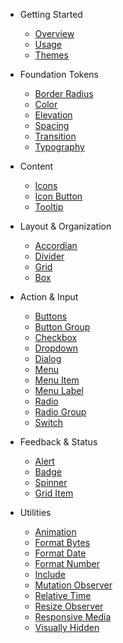 - Getting Started

  - [Overview](/)
  <!-- - [Installation](/getting-started/installation) -->
  - [Usage](/getting-started/usage)
  - [Themes](/getting-started/themes)
  <!-- - [Customizing](/getting-started/customizing) -->
  <!-- - [Localization](/getting-started/localization) -->

- Foundation Tokens

  - [Border Radius](/foundations/border-radius)
  - [Color](/foundations/color)
  - [Elevation](/foundations/elevation)
  - [Spacing](/foundations/spacing)
  - [Transition](/foundations/transition)
  - [Typography](/foundations/typography)

- Content

  - [Icons](/components/icon)
  - [Icon Button](/components/icon-button)
  - [Tooltip](/components/tooltip)

- Layout & Organization

  - [Accordian](/components/accordion)
  - [Divider](/components/divider)
  - [Grid](/components/grid)
  - [Box](/components/box)

- Action & Input
  <!-- - [Avatar](/components/avatar) -->
  <!-- - [Breadcrumb](/components/breadcrumb) -->
  <!-- - [Breadcrumb Item](/components/breadcrumb-item) -->
  - [Buttons](/components/button)
  - [Button Group](/components/button-group)
  - [Checkbox](/components/checkbox)
  - [Dropdown](/components/dropdown)
  - [Dialog](/components/dialog)
  <!-- - [Card](/components/card) -->
  <!-- - [Color Picker](/components/color-picker) -->
  <!-- - [Drawer](/components/drawer) -->
  <!-- - [Image Comparer](/components/image-comparer) -->
  <!-- - [Input](/components/input) -->
  - [Menu](/components/menu)
  - [Menu Item](/components/menu-item)
  - [Menu Label](/components/menu-label)
  <!-- - [Progress Bar](/components/progress-bar) -->
  <!-- - [Progress Ring](/components/progress-ring) -->
  <!-- - [QR Code](/components/qr-code) -->
  <!-- - [Radio Button](/components/radio-button) -->
  <!-- - [Range](/components/range) -->
  <!-- - [Rating](/components/rating) -->
  <!-- - [Select](/components/select) -->
  <!-- - [Skeleton](/components/skeleton) -->
  <!-- - [Split Panel](/components/split-panel) -->
  <!-- - [Tab Group](/components/tab-group) -->
  <!-- - [Tab](/components/tab) -->
  <!-- - [Tab Panel](/components/tab-panel) -->
  <!-- - [Tag](/components/tag) -->
  <!-- - [Textarea](/components/textarea) -->
  - [Radio](/components/radio)
  - [Radio Group](/components/radio-group)
  - [Switch](/components/switch)

- Feedback & Status

  - [Alert](/components/alert)
  - [Badge](/components/badge)
  - [Spinner](/components/spinner)
  - [Grid Item](/components/grid-item)
  <!--plop:component-->

- Utilities

  <!-- - [Animated Image](/components/animated-image) -->
  - [Animation](/components/animation)
  - [Format Bytes](/components/format-bytes)
  - [Format Date](/components/format-date)
  - [Format Number](/components/format-number)
  - [Include](/components/include)
  - [Mutation Observer](/components/mutation-observer)
  - [Relative Time](/components/relative-time)
  - [Resize Observer](/components/resize-observer)
  - [Responsive Media](/components/responsive-media)
  - [Visually Hidden](/components/visually-hidden)
